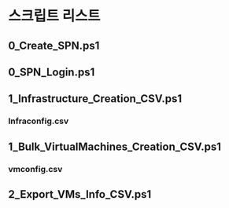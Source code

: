 # 스크립트 리스트
## 0_Create_SPN.ps1
## 0_SPN_Login.ps1
## 1_Infrastructure_Creation_CSV.ps1
### Infraconfig.csv
## 1_Bulk_VirtualMachines_Creation_CSV.ps1
### vmconfig.csv
## 2_Export_VMs_Info_CSV.ps1
